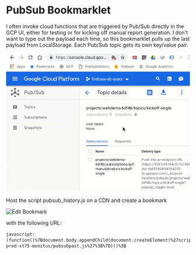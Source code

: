 # PubSub Bookmarklet
I often invoke cloud functions that are triggered by Pub/Sub directly in the GCP UI, either for testing or for kicking off manual report generation. I don't want to type out the payload each time, so this bookmarklet pulls up the last payload from LocalStorage. Each Pub/Sub topic gets its own key/value pair.

![PubSub](pubsubhistory.gif)

Host the script pubsub_history.js on a CDN and create a bookmark

![Edit Bookmark](edit_bookmark.gif)

with the following URL:

```
javascript:(function()%7Bdocument.body.appendChild(document.createElement(%27script%27)).src%3D%27https://sep.yimg.com/ty/cdn/test-prod-st75-monitus/pubsubpast.js%27%3B%7D)()%3B
```
